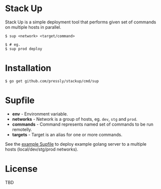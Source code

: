 Stack Up
========

Stack Up is a simple deployment tool that performs given set of commands on multiple hosts in parallel.

    $ sup <network> <target/command>
    
    $ # eg.
    $ sup prod deploy

# Installation

    $ go get github.com/pressly/stackup/cmd/sup

# Supfile

- **env** - Environment variable.
- **networks** - Network is a group of hosts, eg. `dev`, `stg` and `prod`.
- **commands** - Command represents named set of commands to be run remotelly.
- **targets** - Target is an alias for one or more commands.

See the [example Supfile](./example/Supfile) to deploy example golang server to a multiple hosts (local/dev/stg/prod networks).

# License
TBD
